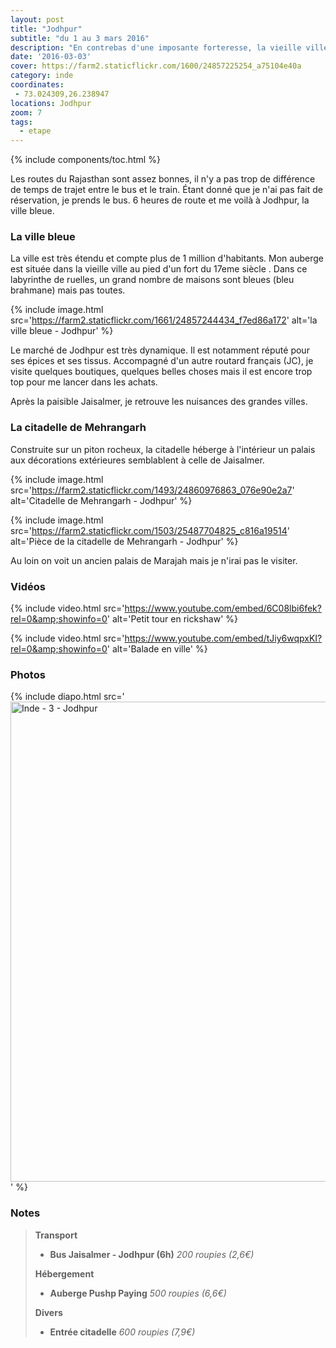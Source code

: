 ```yaml
---
layout: post
title: "Jodhpur"
subtitle: "du 1 au 3 mars 2016"
description: "En contrebas d'une imposante forteresse, la vieille ville de Jodhpur est semblable à un labyrinthe. Les maisons ne sont pas toutes bleues comme vu sur certaines photos."
date: '2016-03-03'
cover: https://farm2.staticflickr.com/1600/24857225254_a75104e40a
category: inde
coordinates:
 - 73.024309,26.238947
locations: Jodhpur
zoom: 7
tags:
  - etape
---
```


{% include components/toc.html %}

Les routes du Rajasthan sont assez bonnes, il n'y a pas trop de différence de temps de trajet entre le bus et le train. Étant donné que je n'ai pas fait de réservation, je prends le bus. 6 heures de route et me voilà à Jodhpur, la ville bleue.

### La ville bleue

La ville est très étendu et compte plus de 1 million d'habitants. Mon auberge est située dans la vieille ville au pied d'un fort du 17eme siècle . Dans ce labyrinthe de ruelles, un grand nombre de maisons sont bleues (bleu brahmane) mais pas toutes.

{% include image.html
  src='https://farm2.staticflickr.com/1661/24857244434_f7ed86a172'
  alt='la ville bleue - Jodhpur'
%}

Le marché de Jodhpur est très dynamique. Il est notamment réputé pour ses épices et ses tissus. Accompagné d'un autre routard français (JC), je visite quelques boutiques, quelques belles choses mais il est encore trop top pour me lancer dans les achats.

Après la paisible Jaisalmer, je retrouve les nuisances des grandes villes.

### La citadelle de Mehrangarh

Construite sur un piton rocheux, la citadelle héberge à l'intérieur un palais aux décorations extérieures semblablent à celle de Jaisalmer.

{% include image.html
  src='https://farm2.staticflickr.com/1493/24860976863_076e90e2a7'
  alt='Citadelle de Mehrangarh - Jodhpur'
%}


{% include image.html
  src='https://farm2.staticflickr.com/1503/25487704825_c816a19514'
  alt='Pièce de la citadelle de Mehrangarh - Jodhpur'
%}


Au loin on voit un ancien palais de Marajah mais je n'irai pas le visiter.

### Vidéos

{% include video.html
  src='https://www.youtube.com/embed/6C08lbi6fek?rel=0&amp;showinfo=0'
  alt='Petit tour en rickshaw'
%}

{% include video.html
  src='https://www.youtube.com/embed/tJiy6wqpxKI?rel=0&amp;showinfo=0'
  alt='Balade en ville'
%}


### Photos

{% include diapo.html
  src='<a data-flickr-embed="true"  href="https://www.flickr.com/photos/planitude/albums/72157665268626001" title="Inde - 3 - Jodhpur"><img src="https://farm2.staticflickr.com/1534/25120163919_856e458a73_b.jpg" width="1024" height="768" alt="Inde - 3 - Jodhpur"></a><script async src="//embedr.flickr.com/assets/client-code.js" charset="utf-8"></script>'
%}

### Notes

>**Transport**
>
>- **Bus Jaisalmer - Jodhpur (6h)** *200 roupies (2,6€)*
>
>**Hébergement**
>
>- **Auberge Pushp Paying** *500 roupies (6,6€)*
>
>**Divers**
>
>- **Entrée citadelle** *600 roupies (7,9€)*
